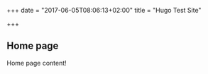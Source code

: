 +++
date = "2017-06-05T08:06:13+02:00"
title = "Hugo Test Site"

+++

## Home page


Home page content!